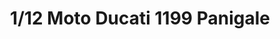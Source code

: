 ---
layout: product
title: "1/12 Moto Ducati 1199 Panigale "
price: "6300" 
desc: "Maketa"
img_path: "/assets/img/TAM14132.webp"
brand: "Tamiya"
available: false
special_offer: false
new: false
soon: false
cat: "010000"
subcat: "010300"
subsubcat: "0N/A"
sifra: "TAM14132"
popular: false
spec: false
---